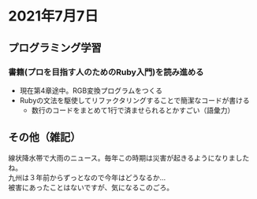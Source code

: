 # 2021年7月7日
## プログラミング学習
### 書籍(プロを目指す人のためのRuby入門)を読み進める
- 現在第4章途中。RGB変換プログラムをつくる
- Rubyの文法を駆使してリファクタリングすることで簡潔なコードが書ける
    - 数行のコードをまとめて1行で済ませられるとかすごい（語彙力）

## その他（雑記）
線状降水帯で大雨のニュース。毎年この時期は災害が起きるようになりましたね。  
九州は３年前からずっとなので今年はどうなるか…  
被害にあったことはないですが、気になるこのごろ。
